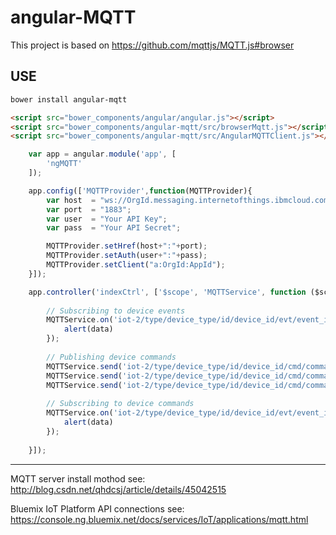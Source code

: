 # angular-MQTT

This project is based on https://github.com/mqttjs/MQTT.js#browser

## USE

```bash
bower install angular-mqtt
```


```html
<script src="bower_components/angular/angular.js"></script>
<script src="bower_components/angular-mqtt/src/browserMqtt.js"></script>
<script src="bower_components/angular-mqtt/src/AngularMQTTClient.js"></script>

```


```javascript
    var app = angular.module('app', [
        'ngMQTT'
    ]);

    app.config(['MQTTProvider',function(MQTTProvider){
        var host  = "ws://OrgId.messaging.internetofthings.ibmcloud.com";
        var port  = "1883";
        var user  = "Your API Key";
        var pass  = "Your API Secret";

        MQTTProvider.setHref(host+":"+port);
        MQTTProvider.setAuth(user+":"+pass);
        MQTTProvider.setClient("a:OrgId:AppId");
    }]);

    app.controller('indexCtrl', ['$scope', 'MQTTService', function ($scope, MQTTService) {
        
        // Subscribing to device events
        MQTTService.on('iot-2/type/device_type/id/device_id/evt/event_id/fmt/format_string', function(data){
            alert(data)
        });
        
        // Publishing device commands
        MQTTService.send('iot-2/type/device_type/id/device_id/cmd/command_id/fmt/format_string','on');
        MQTTService.send('iot-2/type/device_type/id/device_id/cmd/command_id/fmt/format_string','off');
        MQTTService.send('iot-2/type/device_type/id/device_id/cmd/command_id/fmt/format_string','{"status":"on"}');
        
        // Subscribing to device commands
        MQTTService.on('iot-2/type/device_type/id/device_id/evt/event_id/fmt/format_string', function(data){
            alert(data)
        });
        
    }]);

```

---
MQTT server install mothod see: http://blog.csdn.net/qhdcsj/article/details/45042515

Bluemix IoT Platform API connections see: https://console.ng.bluemix.net/docs/services/IoT/applications/mqtt.html
